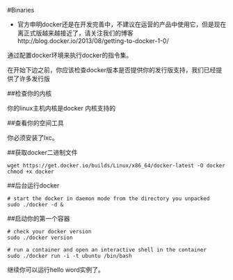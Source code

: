 #Binaries

- 官方申明docker还是在开发完善中，不建议在运营的产品中使用它，但是现在离正式版越来越接近了，请关注我们的博客http://blog.docker.io/2013/08/getting-to-docker-1-0/

通过配置docker环境来执行docker的指令集。

在开始下边之前，你应该检查docker版本是否提供你的发行版支持，我们已经提供了许多发行版

##检查你的内核

你的linux主机内核是docker 内核支持的

##查看你的空间工具

你必须安装了lxc。

##获取docker二进制文件 

	wget https://get.docker.io/builds/Linux/x86_64/docker-latest -O docker
	chmod +x docker

##后台运行docker

	# start the docker in daemon mode from the directory you unpacked
	sudo ./docker -d &

##启动你的第一个容器

	# check your docker version
	sudo ./docker version
	
	# run a container and open an interactive shell in the container
	sudo ./docker run -i -t ubuntu /bin/bash

继续你可以运行hello word实例了。
